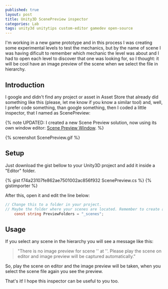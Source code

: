 ```yaml
---
published: true
layout: post
title: Unity3D ScenePreview inspector
categories: Lab
tags: unity3d unitytips custom-editor gamedev open-source
---
```

I'm working in a new game prototype and in this process I was creating some experimental levels to test the mechanics, but by the name of scene I was having dificult to remember which mechanic the level was about and I had to open each level to discover that one was looking for, so I thought: it will be cool have an image preview of the scene when we select the file in hierarchy.

## Introduction
I google and didn't find any project or asset in Asset Store that already did something like this (please, let me know if you know a similar tool) and, well, I prefer code something, than google something, then I coded a little inspector, that I named as ScenePreview:

{% note UPDATED: I created a new Scene Preview solution, now using its own window editor: [Scene Preview Window](/unitytips-scene-preview-window/). %}

{% screenshot ScenePreview.gif %}

## Setup
Just download the gist bellow to your Unity3D project and add it inside a "Editor" folder.

{% gist f74a23107fe862ae7501002ac856f932 ScenePreview.cs %}
{% gistimporter %}

After this, open it and edit the line below:

```csharp
// Change this to a folder in your project. 
// Maybe the folder where your scenes are located. Remember to create a subfolder called "Resources" inside of it.
    const string PreviewFolders = "_scenes";
```

## Usage
If you select any scene in the hierarchy you will see a message like this: 

> "There is no image preview for scene '' at ''. Please play the scene on editor and image preview will be captured automatically."

So, play the scene on editor and the image preview will be taken, when you select the scene file again you see the preview.

That's it! I hope this inspector can be useful to you too.

